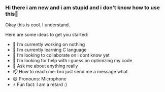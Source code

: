 ### Hi there i am new and i am stupid and i don't know how to use this👋

Okay this is cool. I understand.

Here are some ideas to get you started:

- 🔭 I’m currently working on nothing
- 🌱 I’m currently learning C language
- 👯 I’m looking to collaborate on i dont know yet
- 🤔 I’m looking for help with i guess on optimizing my code
- 💬 Ask me about anything really
- 📫 How to reach me: bro just send me a message what
- 😄 Pronouns: Microphone
- ⚡ Fun fact: I am a retard :)

